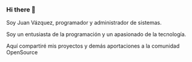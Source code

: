 ### Hi there 👋

Soy Juan Vázquez, programador y administrador de sistemas.

Soy un entusiasta de la programación y un apasionado de la tecnología.

Aquí compartiré mis proyectos y demás aportaciones a la comunidad OpenSource